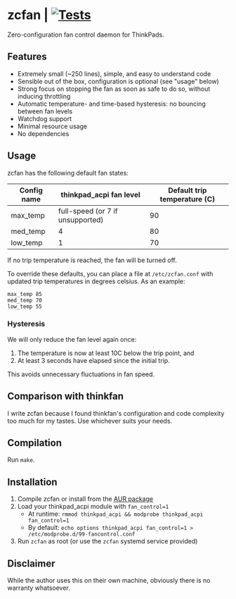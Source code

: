# zcfan | [![Tests](https://img.shields.io/github/actions/workflow/status/cdown/zcfan/ci.yml?branch=master)](https://github.com/cdown/zcfan/actions?query=branch%3Amaster)

Zero-configuration fan control daemon for ThinkPads.

## Features

- Extremely small (~250 lines), simple, and easy to understand code
- Sensible out of the box, configuration is optional (see "usage" below)
- Strong focus on stopping the fan as soon as safe to do so, without inducing
  throttling
- Automatic temperature- and time-based hysteresis: no bouncing between fan
  levels
- Watchdog support
- Minimal resource usage
- No dependencies

## Usage

zcfan has the following default fan states:

| Config name | thinkpad_acpi fan level           | Default trip temperature (C) |
|-------------|-----------------------------------|------------------------------|
| max_temp    | full-speed (or 7 if unsupported)  | 90                           |
| med_temp    | 4                                 | 80                           |
| low_temp    | 1                                 | 70                           |

If no trip temperature is reached, the fan will be turned off.

To override these defaults, you can place a file at `/etc/zcfan.conf` with
updated trip temperatures in degrees celsius. As an example:

    max_temp 85
    med_temp 70
    low_temp 55

### Hysteresis

We will only reduce the fan level again once:

1. The temperature is now at least 10C below the trip point, and
2. At least 3 seconds have elapsed since the initial trip.

This avoids unnecessary fluctuations in fan speed.

## Comparison with thinkfan

I write zcfan because I found thinkfan's configuration and code complexity too
much for my tastes. Use whichever suits your needs.

## Compilation

Run `make`.

## Installation

1. Compile zcfan or install from the [AUR
   package](https://aur.archlinux.org/packages/zcfan)
2. Load your thinkpad_acpi module with `fan_control=1`
    - At runtime: `rmmod thinkpad_acpi && modprobe thinkpad_acpi fan_control=1`
    - By default: `echo options thinkpad_acpi fan_control=1 > /etc/modprobe.d/99-fancontrol.conf`
3. Run `zcfan` as root (or use the `zcfan` systemd service provided)

## Disclaimer

While the author uses this on their own machine, obviously there is no warranty
whatsoever.
